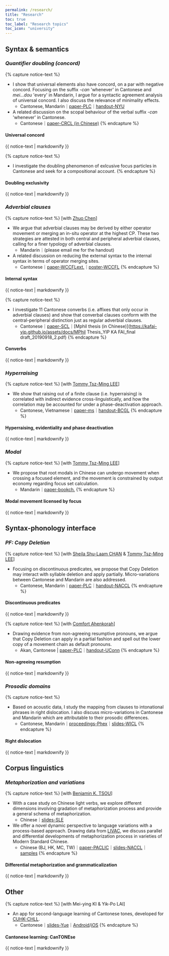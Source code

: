 ```yaml
---
permalink: /research/
title: "Research"
toc: true
toc_label: "Research topics"
toc_icon: "university"
---
```


## Syntax & semantics

### *Quantifier doubling (concord)*

{% capture notice-text %}
* I show that universal elements also have concord, on a par with negative concord. Focusing on the suffix *-can* 'whenever' in Cantonese and *mei...dou* 'every' in Mandarin, I argue for a syntactic agreement analysis of universal concord. I also discuss the relevance of minimality effects.
    - Cantonese, Mandarin｜[paper-PLC](https://ling.auf.net/lingbuzz/006299)｜[handout-NYU](https://kafai-yip.github.io/assets/docs/NYU_universal%20concord_20211022.pdf)
* A related discussion on the scopal behaviour of the verbal suffix *-can* 'whenever' in Cantonese. 
    - Cantonese｜[paper-CRCL (in Chinese)](http://www.cuhk.edu.hk/ics/clrc/crcl_99_1/yip.pdf)
{% endcapture %}

<div class="notice--info">
  <h4 class="no_toc">Universal concord</h4>
  {{ notice-text | markdownify }}
</div>

{% capture notice-text %}
* I investigate the doubling phenomenon of exlcusive focus particles in Cantonese and seek for a compositional account.
{% endcapture %}

<div class="notice--info">
  <h4 class="no_toc">Doubling exclusivity</h4>
  {{ notice-text | markdownify }}
</div>

### *Adverbial clauses*

{% capture notice-text %}
[with [Zhuo Chen](https://www.zhuochenlinguist.com/)]
* We argue that adverbial clauses may be derived by either operator movement or merging an in-situ operator at the highest CP. These two strategies are attested in both central and peripheral adverbial clauses, calling for a finer typology of adverbial clauses.
    - Mandarin｜(please email me for the handout)
* A related discussion on reducing the external syntax to the internal syntax in terms of operator merging sites. 
    - Cantonese｜[paper-WCCFLext.](https://ling.auf.net/lingbuzz/006288)｜[poster-WCCFL](https://doi.org/10.25422/azu.data.14481591.v1)
{% endcapture %}

<div class="notice--info">
  <h4 class="no_toc">Internal syntax</h4>
  {{ notice-text | markdownify }}
</div>

{% capture notice-text %}
* I investigate 11 Cantonese converbs (i.e. affixes that only occur in adverbial clauses) and show that converbal clauses conform with the central-peripheral distinction just as regular adverbial clauses.
    - Cantonese｜[paper-SCL](https://sciendo.com/article/10.2478/scl-2022-0006)｜[Mphil thesis (in Chinese)](https://kafai-yip.github.io/assets/docs/MPhil Thesis_YIP KA FAI_final draft_20190918_2.pdf)
{% endcapture %}

<div class="notice--info">
  <h4 class="no_toc">Converbs</h4>
  {{ notice-text | markdownify }}
</div>

### *Hyperraising*

{% capture notice-text %}
[with [Tommy Tsz-Ming LEE](https://tszminglee.github.io/)]
* We show that raising out of a finite clause (i.e. hyperraising) is correlated with indirect evidence cross-linguistically, and how the correlation may be accounted for under a phase-deactivation approach.  
    - Cantonese, Vietnamese｜[paper-ms](https://lingbuzz.net/lingbuzz/006471)｜[handout-BCGL](https://kafai-yip.github.io/assets/docs/BCGL_HR_evidentiality_handout.pdf)
{% endcapture %}

<div class="notice--info">
  <h4 class="no_toc">Hyperraising, evidentiality and phase deactivation</h4>
  {{ notice-text | markdownify }}
</div>
 
### *Modal*

{% capture notice-text %}
[with [Tommy Tsz-Ming LEE](https://tszminglee.github.io/)]
* We propose that root modals in Chinese can undergo movement when crossing a focused element, and the movement is constrained by output economy regarding focus set calculation.
    - Mandarin｜[paper-bookch.](https://www.jbe-platform.com/content/books/9789027258175-la.272.06yip)
{% endcapture %}

<div class="notice--info">
  <h4 class="no_toc">Modal movement licensed by focus</h4>
  {{ notice-text | markdownify }}
</div>

## Syntax-phonology interface

### *PF: Copy Deletion*

{% capture notice-text %}
[with [Sheila Shu-Laam CHAN](https://sheilaslchan.github.io/) & [Tommy Tsz-Ming LEE](https://tszminglee.github.io/)]
* Focusing on discontinuous predicates, we propose that Copy Deletion may interact with syllable deletion and apply partially. Micro-variations between Cantonese and Mandarin are also addressed.
    - Cantonese, Mandarin｜[paper-PLC](https://ling.auf.net/lingbuzz/006283)｜[handout-NACCL](https://kafai-yip.github.io/assets/docs/NACCL-33-Dis-Pred_handout.pdf)
{% endcapture %}

<div class="notice--success">
  <h4 class="no_toc">Discontinuous predicates</h4>
  {{ notice-text | markdownify }}
</div>

{% capture notice-text %}
[with [Comfort Ahenkorah](https://ling.yale.edu/people/comfort-ahenkorah)]
* Drawing evidence from non-agreeing resumptive pronouns, we argue that Copy Deletion can apply in a partial fashion and spell out the lower copy of a movement chain as default pronouns.
    - Akan, Cantonese | [paper-PLC](https://ling.auf.net/lingbuzz/006841)｜[handout-UConn](https://kafai-yip.github.io/assets/docs/UConn_resumption_handout_20220426.pdf)
{% endcapture %}

<div class="notice--success">
  <h4 class="no_toc">Non-agreeing resumption</h4>
  {{ notice-text | markdownify }}
</div>


### *Prosodic domains*

{% capture notice-text %}
* Based on acoustic data, I study the mapping from clauses to intonational phrases in right dislocation. I also discuss micro-variations in Cantonese and Mandarin which are attributable to their prosodic differences.
    - Cantonese, Mandarin｜[proceedings-Phex](https://sapporo-u.repo.nii.ac.jp/?action=repository_uri&item_id=7728&file_id=22&file_no=1)｜[slides-WICL](https://kafai-yip.github.io/assets/docs/WICL-5_RD_20200418.pptx)
{% endcapture %}

<div class="notice--success">
  <h4 class="no_toc">Right dislocation</h4>
  {{ notice-text | markdownify }}
</div>

## Corpus linguistics

### *Metaphorization and variations*

{% capture notice-text %}
[with [Benjamin K. TSOU](https://lt.cityu.edu.hk/People/Peop_peopleProfile.asp?peop_rkcl=1&peop_StfID=134)]
* With a case study on Chinese light verbs, we explore different dimensions involving gradation of metaphorization process and provide a general schema of metaphorization.
    - Chinese｜[slides-SLE](https://osf.io/6nvmu/)
* We offer a novel dynamic perspective to language variations with a process-based approach. Drawing data from [LIVAC](https://en.wikipedia.org/wiki/LIVAC_Synchronous_Corpus), we discuss parallel and differential developments of metaphorization process in varieties of Modern Standard Chinese.
    - Chinese (BJ, HK, MC, TW)｜[paper-PACLIC](https://aclanthology.org/2020.paclic-1.35/)｜[slides-NACCL](https://kafai-yip.github.io/assets/docs/NACCL-33_metaphorization_presentation.pdf)｜[samples](https://kafai-yip.github.io/assets/docs/ARF2020_da_TypeII_examples.pdf)
{% endcapture %}

<div class="notice--primary">
  <h4 class="no_toc">Differential metaphorization and grammaticalization</h4>
  {{ notice-text | markdownify }}
</div>

## Other

{% capture notice-text %}
[with Mei-ying KI & Yik-Po LAI]
* An app for second-language learning of Cantonese tones, developed for [CUHK-CHLL](https://www.chi.cuhk.edu.hk/).
    - Cantonese｜[slides-Yue](https://docs.google.com/presentation/d/1qJQlwvJAXd_KDMfQaqr21ZZdPj3p17dDsMirqcedfD8/edit?usp=sharing)｜[Android](https://play.google.com/store/apps/details?id=com.cantonese)/[iOS](https://apps.apple.com/hk/app/cantonese/id1546692785?l=en)
{% endcapture %}

<div class="notice--danger">
  <h4 class="no_toc">Cantonese learning: CanTONEse</h4>
  {{ notice-text | markdownify }}
</div>

